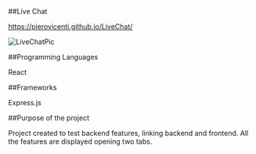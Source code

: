 ##Live Chat

https://pierovicenti.github.io/LiveChat/

![LiveChatPic](https://user-images.githubusercontent.com/91989821/148571298-81c100d0-583c-4ea5-ba5a-25464c1c09c0.png)


##Programming Languages

React

##Frameworks

Express.js

##Purpose of the project

Project created to test backend features, linking backend and frontend.
All the features are displayed opening two tabs.

